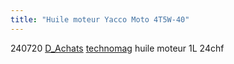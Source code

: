 ```yaml
---
title: "Huile moteur Yacco Moto 4T5W-40"
---
```



240720 [D_Achats](notes/departements/D_Achats.md) [technomag](notes/equipements/vehicules/technomag.md) huile moteur 1L 24chf